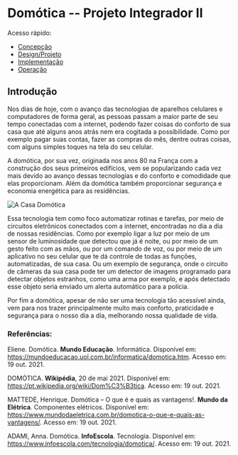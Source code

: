 # Domótica -- Projeto Integrador II
Acesso rápido:
* [Concepção](https://github.com/otavio-sf/PI2_2021.2/blob/main/concepcao.md)
* [Design/Projeto](https://github.com/otavio-sf/PI2_2021.2/blob/main/design.md)
* [Implementação](https://github.com/otavio-sf/PI2_2021.2/blob/main/implementacao.md)
* [Operação](https://github.com/otavio-sf/PI2_2021.2/blob/main/operacao.md)

## Introdução
Nos dias de hoje, com o avanço das tecnologias de aparelhos celulares e computadores de forma geral, as pessoas passam a maior parte de seu tempo conectadas com a internet, podendo fazer coisas do conforto de sua casa que até alguns anos atrás nem era cogitada a possibilidade. Como por exemplo pagar suas contas, fazer as compras do mês, dentre outras coisas, com alguns simples toques na tela do seu celular.

A domótica, por sua vez, originada nos anos 80 na França com a construção dos seus primeiros edifícios, vem se popularizando cada vez mais devido ao avanço dessas tecnologias e do conforto e comodidade que elas proporcionam. Além da domótica também proporcionar segurança e economia energética para as residências.

![A Casa Domótica](https://www.iberdrola.com/wcorp/gc/prod/pt_BR/comunicacion/hogares_conectados_res/CASA%20746x419_PORT.jpg)

Essa tecnologia tem como foco automatizar rotinas e tarefas, por meio de circuitos eletrônicos conectados com a internet, encontradas no dia a dia de nossas residências. Como por exemplo ligar a luz por meio de um sensor de luminosidade que detectou que já é noite, ou por meio de um gesto feito com as mãos, ou por um comando de voz, ou por meio de um aplicativo no seu celular que te dá controle de todas as funções, automatizadas, de sua casa. Ou um exemplo de segurança, onde o circuito de câmeras da sua casa pode ter um detector de imagens programado para detectar objetos estranhos, como uma arma por exemplo, e após detectado esse objeto seria enviado um alerta automático para a polícia.

Por fim a domótica, apesar de não ser uma tecnologia tão acessível ainda, vem para nos trazer principalmente muito mais conforto, praticidade e segurança para o nosso dia a dia, melhorando nossa qualidade de vida.

### Referências:
Eliene. Domótica. **Mundo Educação**. Informática. Disponível em: <https://mundoeducacao.uol.com.br/informatica/domotica.htm>. Acesso em: 19 out. 2021.

DOMÓTICA. **Wikipédia**, 20 de mai 2021. Disponível em: <https://pt.wikipedia.org/wiki/Dom%C3%B3tica>. Acesso em: 19 out. 2021.

MATTEDE, Henrique. Domótica – O que é e quais as vantagens!. **Mundo da Elétrica**. Componentes elétricos. Disponível em: <https://www.mundodaeletrica.com.br/domotica-o-que-e-quais-as-vantagens/>. Acesso em: 19 out. 2021.

ADAMI, Anna. Domótica. **InfoEscola**. Tecnologia. Disponível em: <https://www.infoescola.com/tecnologia/domotica/>. Acesso em: 19 out. 2021.
